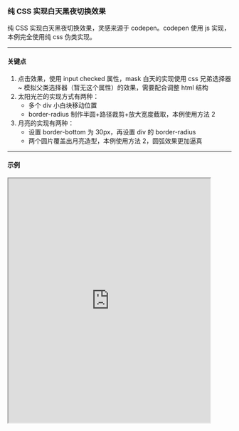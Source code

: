### 纯 CSS 实现白天黑夜切换效果

纯 CSS 实现白天黑夜切换效果，灵感来源于 codepen。codepen 使用 js 实现，本例完全使用纯 css 伪类实现。

---

#### 关键点

1. 点击效果，使用 input checked 属性，mask 白天的实现使用 css 兄弟选择器~ 模拟父类选择器（暂无这个属性）的效果，需要配合调整 html 结构 
2. 太阳光芒的实现方式有两种：
   + 多个 div 小白块移动位置 
   + border-radius 制作半圆+路径裁剪+放大宽度截取，本例使用方法 2
3. 月亮的实现有两种：
   + 设置 border-bottom 为 30px，再设置 div 的 border-radius 
   + 两个圆片覆盖出月亮造型，本例使用方法 2，圆弧效果更加逼真


---

#### 示例

<iframe width="90%" height="550" allowfullscreen="allowfullscreen" src="https://codepen.io/superwtt/embed/KKzJLxy?height=450&theme-id=default&default-tab=result"></iframe>
